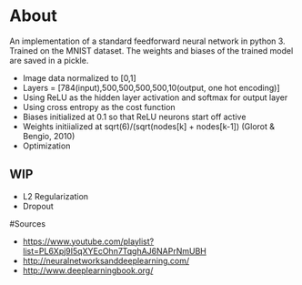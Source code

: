 # About
An implementation of a standard feedforward neural network in python 3. Trained on the MNIST dataset. The weights and biases of the trained model are saved in a pickle. 
- Image data normalized to [0,1]
- Layers = [784(input),500,500,500,500,10(output, one hot encoding)]
- Using ReLU as the hidden layer activation and softmax for output layer
- Using cross entropy as the cost function
- Biases initialized at 0.1 so that ReLU neurons start off active
- Weights initiialized at sqrt(6)/(sqrt(nodes[k] + nodes[k-1]) (Glorot & Bengio, 2010)
- Optimization 

## WIP
- L2 Regularization
- Dropout

#Sources
* https://www.youtube.com/playlist?list=PL6Xpj9I5qXYEcOhn7TqghAJ6NAPrNmUBH
* http://neuralnetworksanddeeplearning.com/
* http://www.deeplearningbook.org/
